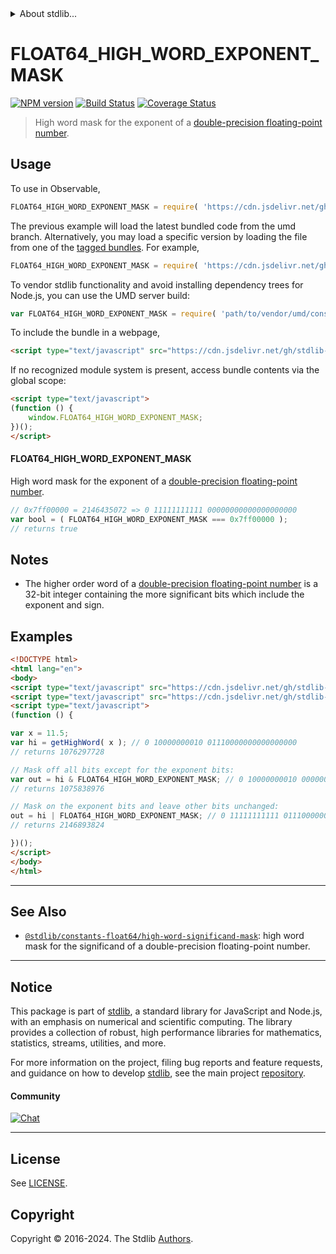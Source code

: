 <!--

@license Apache-2.0

Copyright (c) 2018 The Stdlib Authors.

Licensed under the Apache License, Version 2.0 (the "License");
you may not use this file except in compliance with the License.
You may obtain a copy of the License at

   http://www.apache.org/licenses/LICENSE-2.0

Unless required by applicable law or agreed to in writing, software
distributed under the License is distributed on an "AS IS" BASIS,
WITHOUT WARRANTIES OR CONDITIONS OF ANY KIND, either express or implied.
See the License for the specific language governing permissions and
limitations under the License.

-->


<details>
  <summary>
    About stdlib...
  </summary>
  <p>We believe in a future in which the web is a preferred environment for numerical computation. To help realize this future, we've built stdlib. stdlib is a standard library, with an emphasis on numerical and scientific computation, written in JavaScript (and C) for execution in browsers and in Node.js.</p>
  <p>The library is fully decomposable, being architected in such a way that you can swap out and mix and match APIs and functionality to cater to your exact preferences and use cases.</p>
  <p>When you use stdlib, you can be absolutely certain that you are using the most thorough, rigorous, well-written, studied, documented, tested, measured, and high-quality code out there.</p>
  <p>To join us in bringing numerical computing to the web, get started by checking us out on <a href="https://github.com/stdlib-js/stdlib">GitHub</a>, and please consider <a href="https://opencollective.com/stdlib">financially supporting stdlib</a>. We greatly appreciate your continued support!</p>
</details>

# FLOAT64_HIGH_WORD_EXPONENT_MASK

[![NPM version][npm-image]][npm-url] [![Build Status][test-image]][test-url] [![Coverage Status][coverage-image]][coverage-url] <!-- [![dependencies][dependencies-image]][dependencies-url] -->

> High word mask for the exponent of a [double-precision floating-point number][ieee754].



<section class="usage">

## Usage

<!-- eslint-disable id-length -->

To use in Observable,

```javascript
FLOAT64_HIGH_WORD_EXPONENT_MASK = require( 'https://cdn.jsdelivr.net/gh/stdlib-js/constants-float64-high-word-exponent-mask@umd/browser.js' )
```
The previous example will load the latest bundled code from the umd branch. Alternatively, you may load a specific version by loading the file from one of the [tagged bundles](https://github.com/stdlib-js/constants-float64-high-word-exponent-mask/tags). For example,

```javascript
FLOAT64_HIGH_WORD_EXPONENT_MASK = require( 'https://cdn.jsdelivr.net/gh/stdlib-js/constants-float64-high-word-exponent-mask@v0.2.1-umd/browser.js' )
```

To vendor stdlib functionality and avoid installing dependency trees for Node.js, you can use the UMD server build:

```javascript
var FLOAT64_HIGH_WORD_EXPONENT_MASK = require( 'path/to/vendor/umd/constants-float64-high-word-exponent-mask/index.js' )
```

To include the bundle in a webpage,

```html
<script type="text/javascript" src="https://cdn.jsdelivr.net/gh/stdlib-js/constants-float64-high-word-exponent-mask@umd/browser.js"></script>
```

If no recognized module system is present, access bundle contents via the global scope:

```html
<script type="text/javascript">
(function () {
    window.FLOAT64_HIGH_WORD_EXPONENT_MASK;
})();
</script>
```

#### FLOAT64_HIGH_WORD_EXPONENT_MASK

High word mask for the exponent of a [double-precision floating-point number][ieee754].

<!-- eslint-disable id-length -->

```javascript
// 0x7ff00000 = 2146435072 => 0 11111111111 00000000000000000000
var bool = ( FLOAT64_HIGH_WORD_EXPONENT_MASK === 0x7ff00000 );
// returns true
```

</section>

<!-- /.usage -->

<section class="notes">

## Notes

-   The higher order word of a [double-precision floating-point number][ieee754] is a 32-bit integer containing the more significant bits which include the exponent and sign.

</section>

<!-- /.notes -->

<section class="examples">

## Examples

<!-- eslint-disable id-length -->

<!-- eslint no-undef: "error" -->

```html
<!DOCTYPE html>
<html lang="en">
<body>
<script type="text/javascript" src="https://cdn.jsdelivr.net/gh/stdlib-js/number-float64-base-get-high-word@umd/browser.js"></script>
<script type="text/javascript" src="https://cdn.jsdelivr.net/gh/stdlib-js/constants-float64-high-word-exponent-mask@umd/browser.js"></script>
<script type="text/javascript">
(function () {

var x = 11.5;
var hi = getHighWord( x ); // 0 10000000010 01110000000000000000
// returns 1076297728

// Mask off all bits except for the exponent bits:
var out = hi & FLOAT64_HIGH_WORD_EXPONENT_MASK; // 0 10000000010 00000000000000000000
// returns 1075838976

// Mask on the exponent bits and leave other bits unchanged:
out = hi | FLOAT64_HIGH_WORD_EXPONENT_MASK; // 0 11111111111 01110000000000000000
// returns 2146893824

})();
</script>
</body>
</html>
```

</section>

<!-- /.examples -->

<!-- C interface documentation. -->



<!-- Section for related `stdlib` packages. Do not manually edit this section, as it is automatically populated. -->

<section class="related">

* * *

## See Also

-   <span class="package-name">[`@stdlib/constants-float64/high-word-significand-mask`][@stdlib/constants/float64/high-word-significand-mask]</span><span class="delimiter">: </span><span class="description">high word mask for the significand of a double-precision floating-point number.</span>

</section>

<!-- /.related -->

<!-- Section for all links. Make sure to keep an empty line after the `section` element and another before the `/section` close. -->


<section class="main-repo" >

* * *

## Notice

This package is part of [stdlib][stdlib], a standard library for JavaScript and Node.js, with an emphasis on numerical and scientific computing. The library provides a collection of robust, high performance libraries for mathematics, statistics, streams, utilities, and more.

For more information on the project, filing bug reports and feature requests, and guidance on how to develop [stdlib][stdlib], see the main project [repository][stdlib].

#### Community

[![Chat][chat-image]][chat-url]

---

## License

See [LICENSE][stdlib-license].


## Copyright

Copyright &copy; 2016-2024. The Stdlib [Authors][stdlib-authors].

</section>

<!-- /.stdlib -->

<!-- Section for all links. Make sure to keep an empty line after the `section` element and another before the `/section` close. -->

<section class="links">

[npm-image]: http://img.shields.io/npm/v/@stdlib/constants-float64-high-word-exponent-mask.svg
[npm-url]: https://npmjs.org/package/@stdlib/constants-float64-high-word-exponent-mask

[test-image]: https://github.com/stdlib-js/constants-float64-high-word-exponent-mask/actions/workflows/test.yml/badge.svg?branch=v0.2.1
[test-url]: https://github.com/stdlib-js/constants-float64-high-word-exponent-mask/actions/workflows/test.yml?query=branch:v0.2.1

[coverage-image]: https://img.shields.io/codecov/c/github/stdlib-js/constants-float64-high-word-exponent-mask/main.svg
[coverage-url]: https://codecov.io/github/stdlib-js/constants-float64-high-word-exponent-mask?branch=main

<!--

[dependencies-image]: https://img.shields.io/david/stdlib-js/constants-float64-high-word-exponent-mask.svg
[dependencies-url]: https://david-dm.org/stdlib-js/constants-float64-high-word-exponent-mask/main

-->

[chat-image]: https://img.shields.io/gitter/room/stdlib-js/stdlib.svg
[chat-url]: https://app.gitter.im/#/room/#stdlib-js_stdlib:gitter.im

[stdlib]: https://github.com/stdlib-js/stdlib

[stdlib-authors]: https://github.com/stdlib-js/stdlib/graphs/contributors

[umd]: https://github.com/umdjs/umd
[es-module]: https://developer.mozilla.org/en-US/docs/Web/JavaScript/Guide/Modules

[deno-url]: https://github.com/stdlib-js/constants-float64-high-word-exponent-mask/tree/deno
[deno-readme]: https://github.com/stdlib-js/constants-float64-high-word-exponent-mask/blob/deno/README.md
[umd-url]: https://github.com/stdlib-js/constants-float64-high-word-exponent-mask/tree/umd
[umd-readme]: https://github.com/stdlib-js/constants-float64-high-word-exponent-mask/blob/umd/README.md
[esm-url]: https://github.com/stdlib-js/constants-float64-high-word-exponent-mask/tree/esm
[esm-readme]: https://github.com/stdlib-js/constants-float64-high-word-exponent-mask/blob/esm/README.md
[branches-url]: https://github.com/stdlib-js/constants-float64-high-word-exponent-mask/blob/main/branches.md

[stdlib-license]: https://raw.githubusercontent.com/stdlib-js/constants-float64-high-word-exponent-mask/main/LICENSE

[ieee754]: https://en.wikipedia.org/wiki/IEEE_754-1985

<!-- <related-links> -->

[@stdlib/constants/float64/high-word-significand-mask]: https://github.com/stdlib-js/constants-float64-high-word-significand-mask/tree/umd

<!-- </related-links> -->

</section>

<!-- /.links -->

